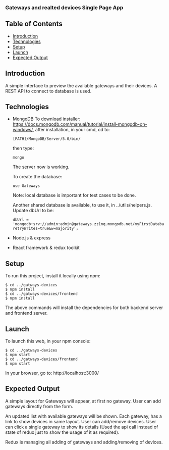### Gateways and realted devices Single Page App

## Table of Contents
* [Introduction](#introduction)
* [Technologies](#technologies)
* [Setup](#setup)
* [Launch](#launch)
* [Expected Output](#expected-output)

## Introduction
 A simple interface to preview the available gateways and their devices.
 A REST API to connect to database is used.

## Technologies
 * MongoDB
   To download installer: https://docs.mongodb.com/manual/tutorial/install-mongodb-on-windows/, after installation, 
   in your cmd, cd to:

   ```
   [PATH]/MongoDB/Server/5.0/bin/
   ```
   then type: 
   ```
   mongo
   ```

   The server now is working.

   To create the database:

   ```
   use Gateways
   ```
   Note: local database is important for test cases to be done.

   Another shared database is available, to use it, in ../utils/helpers.js.
   Update dbUrl to be:
   ```
   dbUrl = 'mongodb+srv://admin:admin@gateways.zz1nq.mongodb.net/myFirstDatabase?retryWrites=true&w=majority';
   ```
 
 * Node.js & express
 * React framework & redux toolkit

## Setup
To run this project, install it locally using npm:

```
$ cd ../gatways-devices
$ npm install
$ cd ../gatways-devices/frontend
$ npm install
```
The above commands will install the dependencies for both backend server and frontend server.

## Launch
To launch this web, in your npm console:

```
$ cd ../gatways-devices
$ npm start
$ cd ../gatways-devices/frontend
$ npm start
```
In your browser, go to: http://localhost:3000/

## Expected Output
A simple layout for Gateways will appear, at first no gateway.
User can add gateways directly from the form.

An updated list with available gateways will be shown. Each gateway, has a link to show devices in same layout.
User can add/remove devices.
User can click a single gateway to show its details (Used the api call instead of state of redux just to
  show the usage of it as required).

Redux is managing all adding of gateways and adding/removing of devices.
